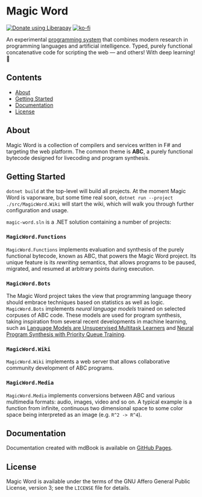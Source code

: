# Magic Word
<a href="https://liberapay.com/xkapastel/donate"><img alt="Donate using Liberapay" src="https://liberapay.com/assets/widgets/donate.svg"></a> [![ko-fi](https://www.ko-fi.com/img/donate_sm.png)](https://ko-fi.com/T6T5QRUW)

An experimental [programming
system](https://www.dreamsongs.com/Files/Incommensurability.pdf) that
combines modern research in programming languages and artificial
intelligence. Typed, purely functional concatenative code for
scripting the web — and others! With deep learning! 🚀

## Contents
- [About](#about)
- [Getting Started](#getting-started)
- [Documentation](#documentation)
- [License](#license)

## About
Magic Word is a collection of compilers and services written in F# and
targeting the web platform. The common theme is **ABC**, a purely
functional bytecode designed for livecoding and program synthesis.

## Getting Started
`dotnet build` at the top-level will build all projects. At the moment
Magic Word is vaporware, but some time real soon, `dotnet run
--project ./src/MagicWord.Wiki` will start the wiki, which will walk
you through further configuration and usage.

`magic-word.sln` is a .NET solution containing a number of projects:

### `MagicWord.Functions`
`MagicWord.Functions` implements evaluation and synthesis of the purely
functional bytecode, known as ABC, that powers the Magic Word
project. Its unique feature is its *rewriting* semantics, that allows
programs to be paused, migrated, and resumed at arbitrary points
during execution.
  
### `MagicWord.Bots`
The Magic Word project takes the view that programming language theory
should embrace techniques based on statistics as well as
logic. `MagicWord.Bots` implements *neural language models* trained on
selected corpuses of ABC code. These models are used for program
synthesis, taking inspiration from several recent developments in
machine learning, such as [Language Models are Unsupervised Multitask
Learners](https://d4mucfpksywv.cloudfront.net/better-language-models/language-models.pdf)
and [Neural Program Synthesis with Priority Queue
Training](https://arxiv.org/abs/1801.03526).

### `MagicWord.Wiki`
`MagicWord.Wiki` implements a web server that allows collaborative
community development of ABC programs.
  
### `MagicWord.Media`
`MagicWord.Media` implements conversions between ABC and various
multimedia formats: audio, images, video and so on. A typical example
is a function from infinite, continuous two dimensional space to some
color space being interpreted as an image (e.g. `R^2 -> R^4`).

## Documentation
Documentation created with mdBook is available on [GitHub
Pages](https://xkapastel.github.io/magic-word).

## License
Magic Word is available under the terms of the GNU Affero General
Public License, version 3; see the `LICENSE` file for details.
